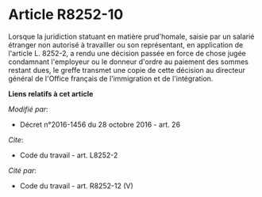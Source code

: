 # Article R8252-10

Lorsque la juridiction statuant en matière prud'homale, saisie par un salarié étranger non autorisé à travailler ou son
représentant, en application de l'article L. 8252-2, a rendu une décision passée en force de chose jugée condamnant
l'employeur ou le donneur d'ordre au paiement des sommes restant dues, le greffe transmet une copie de cette décision au
directeur général de l'Office français de l'immigration et de l'intégration.

**Liens relatifs à cet article**

_Modifié par_:

  - Décret n°2016-1456 du 28 octobre 2016 - art. 26

_Cite_:

  - Code du travail - art. L8252-2

_Cité par_:

  - Code du travail - art. R8252-12 (V)
